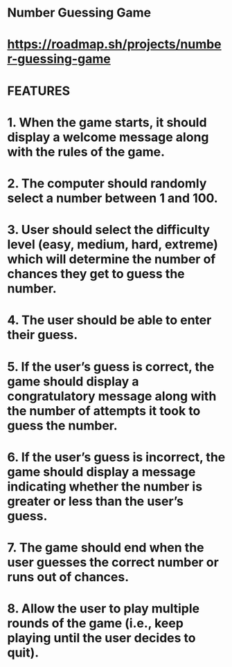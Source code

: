 # Number Guessing Game
# https://roadmap.sh/projects/number-guessing-game

# FEATURES
# 1. When the game starts, it should display a welcome message along with the rules of the game.
# 2. The computer should randomly select a number between 1 and 100.
# 3. User should select the difficulty level (easy, medium, hard, extreme) which will determine the number of chances they get to guess the number.
# 4. The user should be able to enter their guess.
# 5. If the user’s guess is correct, the game should display a congratulatory message along with the number of attempts it took to guess the number.
# 6. If the user’s guess is incorrect, the game should display a message indicating whether the number is greater or less than the user’s guess.
# 7. The game should end when the user guesses the correct number or runs out of chances.
# 8. Allow the user to play multiple rounds of the game (i.e., keep playing until the user decides to quit). 
